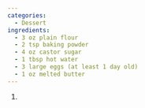 ```yaml
---
categories:
  - Dessert
ingredients:
  - 3 oz plain flour
  - 2 tsp baking powder
  - 4 oz castor sugar
  - 1 tbsp hot water
  - 3 large eggs (at least 1 day old)
  - 1 oz melted butter
---
```

1. 